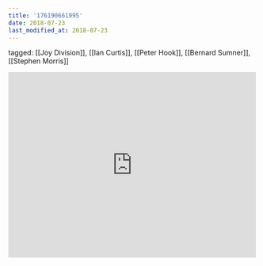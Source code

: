 ```yaml
---
title: '176190661995'
date: 2018-07-23
last_modified_at: 2018-07-23
---
```

tagged: [[Joy Division]], [[Ian Curtis]], [[Peter Hook]], [[Bernard Sumner]], [[Stephen Morris]]
<iframe allow="accelerometer; autoplay; clipboard-write; encrypted-media; gyroscope; picture-in-picture" allowfullscreen="" frameborder="0" height="375" id="youtube_iframe" src="https://www.youtube.com/embed/cX7hghHyqZA?feature=oembed&amp;enablejsapi=1&amp;origin=https://safe.txmblr.com&amp;wmode=opaque" width="500"></iframe>